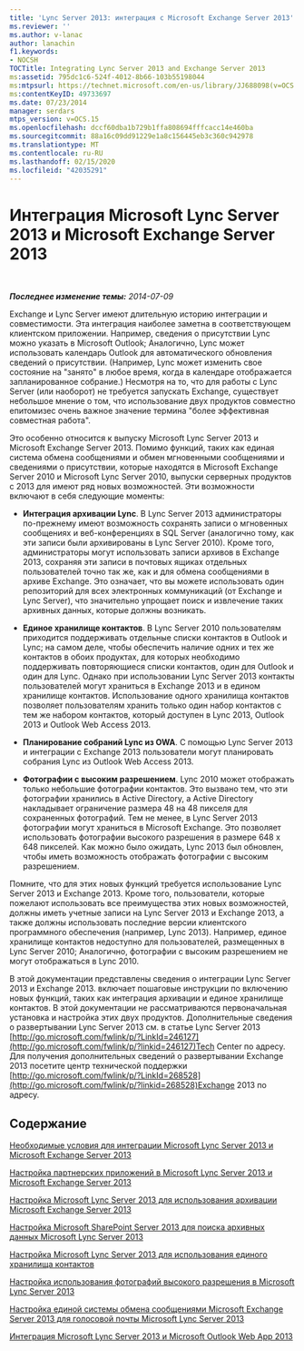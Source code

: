 ```yaml
---
title: 'Lync Server 2013: интеграция с Microsoft Exchange Server 2013'
ms.reviewer: ''
ms.author: v-lanac
author: lanachin
f1.keywords:
- NOCSH
TOCTitle: Integrating Lync Server 2013 and Exchange Server 2013
ms:assetid: 795dc1c6-524f-4012-8b66-103b55198044
ms:mtpsurl: https://technet.microsoft.com/en-us/library/JJ688098(v=OCS.15)
ms:contentKeyID: 49733697
ms.date: 07/23/2014
manager: serdars
mtps_version: v=OCS.15
ms.openlocfilehash: dccf60dba1b729b1ffa808694fffcacc14e460ba
ms.sourcegitcommit: 88a16c09dd91229e1a8c156445eb3c360c942978
ms.translationtype: MT
ms.contentlocale: ru-RU
ms.lasthandoff: 02/15/2020
ms.locfileid: "42035291"
---
```

<div data-xmlns="http://www.w3.org/1999/xhtml">

<div class="topic" data-xmlns="http://www.w3.org/1999/xhtml" data-msxsl="urn:schemas-microsoft-com:xslt" data-cs="http://msdn.microsoft.com/">

<div data-asp="http://msdn2.microsoft.com/asp">

# <a name="integrating-microsoft-lync-server-2013-and-microsoft-exchange-server-2013"></a>Интеграция Microsoft Lync Server 2013 и Microsoft Exchange Server 2013

</div>

<div id="mainSection">

<div id="mainBody">

<span> </span>

_**Последнее изменение темы:** 2014-07-09_

Exchange и Lync Server имеют длительную историю интеграции и совместимости. Эта интеграция наиболее заметна в соответствующем клиентском приложении. Например, сведения о присутствии Lync можно указать в Microsoft Outlook; Аналогично, Lync может использовать календарь Outlook для автоматического обновления сведений о присутствии. (Например, Lync может изменить свое состояние на "занято" в любое время, когда в календаре отображается запланированное собрание.) Несмотря на то, что для работы с Lync Server (или наоборот) не требуется запускать Exchange, существует небольшое мнение о том, что использование двух продуктов совместно епитомизес очень важное значение термина "более эффективная совместная работа".

Это особенно относится к выпуску Microsoft Lync Server 2013 и Microsoft Exchange Server 2013. Помимо функций, таких как единая система обмена сообщениями и обмен мгновенными сообщениями и сведениями о присутствии, которые находятся в Microsoft Exchange Server 2010 и Microsoft Lync Server 2010, выпуски серверных продуктов с 2013 для имеют ряд новых возможностей. Эти возможности включают в себя следующие моменты:

  - **Интеграция архивации Lync**. В Lync Server 2013 администраторы по-прежнему имеют возможность сохранять записи о мгновенных сообщениях и веб-конференциях в SQL Server (аналогично тому, как эти записи были архивированы в Lync Server 2010). Кроме того, администраторы могут использовать записи архивов в Exchange 2013, сохраняя эти записи в почтовых ящиках отдельных пользователей точно так же, как и для обмена сообщениями в архиве Exchange. Это означает, что вы можете использовать один репозиторий для всех электронных коммуникаций (от Exchange и Lync Server), что значительно упрощает поиск и извлечение таких архивных данных, которые должны возникать.

  - **Единое хранилище контактов**. В Lync Server 2010 пользователям приходится поддерживать отдельные списки контактов в Outlook и Lync; на самом деле, чтобы обеспечить наличие одних и тех же контактов в обоих продуктах, для которых необходимо поддерживать повторяющиеся списки контактов, один для Outlook и один для Lync. Однако при использовании Lync Server 2013 контакты пользователей могут храниться в Exchange 2013 и в едином хранилище контактов. Использование одного хранилища контактов позволяет пользователям хранить только один набор контактов с тем же набором контактов, который доступен в Lync 2013, Outlook 2013 и Outlook Web Access 2013.

  - **Планирование собраний Lync из OWA**. С помощью Lync Server 2013 и интеграции с Exchange 2013 пользователи могут планировать собрания Lync из Outlook Web Access 2013.

  - **Фотографии с высоким разрешением**. Lync 2010 может отображать только небольшие фотографии контактов. Это вызвано тем, что эти фотографии хранились в Active Directory, а Active Directory накладывает ограничение размера 48 на 48 пикселя для сохраненных фотографий. Тем не менее, в Lync Server 2013 фотографии могут храниться в Microsoft Exchange. Это позволяет использовать фотографии высокого разрешения в размере 648 x 648 пикселей. Как можно было ожидать, Lync 2013 был обновлен, чтобы иметь возможность отображать фотографии с высоким разрешением.

Помните, что для этих новых функций требуется использование Lync Server 2013 и Exchange 2013. Кроме того, пользователи, которые пожелают использовать все преимущества этих новых возможностей, должны иметь учетные записи на Lync Server 2013 и Exchange 2013, а также должны использовать последние версии клиентского программного обеспечения (например, Lync 2013). Например, единое хранилище контактов недоступно для пользователей, размещенных в Lync Server 2010; Аналогично, фотографии с высоким разрешением не могут отображаться в Lync 2010.

В этой документации представлены сведения о интеграции Lync Server 2013 и Exchange 2013. включает пошаговые инструкции по включению новых функций, таких как интеграция архивации и единое хранилище контактов. В этой документации не рассматриваются первоначальная установка и настройка этих двух продуктов. Дополнительные сведения о развертывании Lync Server 2013 см. в статье Lync Server 2013 [http://go.microsoft.com/fwlink/p/?LinkId=246127](http://go.microsoft.com/fwlink/p/?linkid=246127)Tech Center по адресу. Для получения дополнительных сведений о развертывании Exchange 2013 посетите центр технической поддержки [http://go.microsoft.com/fwlink/p/?LinkId=268528](http://go.microsoft.com/fwlink/p/?linkid=268528)Exchange 2013 по адресу.

<div>

## <a name="in-this-section"></a>Содержание

[Необходимые условия для интеграции Microsoft Lync Server 2013 и Microsoft Exchange Server 2013](lync-server-2013-prerequisites-for-integrating-with-exchange-server-2013.md)

[Настройка партнерских приложений в Microsoft Lync Server 2013 и Microsoft Exchange Server 2013](lync-server-2013-configuring-partner-applications-in-lync-server-2013-and-exchange-server-2013.md)

[Настройка Microsoft Lync Server 2013 для использования архивации Microsoft Exchange Server 2013](configuring-lync-server-2013-to-use-microsoft-exchange-server-2013-archiving.md)

[Настройка Microsoft SharePoint Server 2013 для поиска архивных данных Microsoft Lync Server 2013](lync-server-2013-configuring-microsoft-sharepoint-server-2013-to-search-for-archived-lync-server-2013-data.md)

[Настройка Microsoft Lync Server 2013 для использования единого хранилища контактов](lync-server-2013-configuring-lync-server-to-use-the-unified-contact-store.md)

[Настройка использования фотографий высокого разрешения в Microsoft Lync Server 2013](lync-server-2013-configuring-the-use-of-high-resolution-photos.md)

[Настройка единой системы обмена сообщениями Microsoft Exchange Server 2013 для голосовой почты Microsoft Lync Server 2013](lync-server-2013-configuring-microsoft-exchange-server-2013-unified-messaging-for-lync-server-2013-voice-mail.md)

[Интеграция Microsoft Lync Server 2013 и Microsoft Outlook Web App 2013](lync-server-2013-integrating-lync-server-and-outlook-web-app-2013.md)

</div>

</div>

<span> </span>

</div>

</div>

</div>

